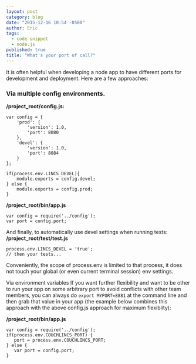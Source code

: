 ```yaml
---
layout: post
category: blog
date: "2015-12-16 10:54 -0500"
author: Eric
tags: 
  - code snippet
  - node.js
published: true
title: "What's your port of call?"
---
```



It is often helpful when developing a node app to have different ports for development and deployment.  Here are a few approaches:

### Via multiple config environments.
**/project_root/config.js:**
```
var config = {
	'prod': {
 	    'version': 1.0,
 	    'port': 8080
	},
	'devel': {
 	    'version': 1.0,
 	    'port': 8084
	}
};

if(process.env.LINCS_DEVEL){
	module.exports = config.devel;
} else {
	module.exports = config.prod;	
}
```

**/project_root/bin/app.js**

```
var config = require('../config');
var port = config.port; 
```

And finally, to automatically use devel settings when running tests:
**/project_root/test/test.js**

```
process.env.LINCS_DEVEL = 'true';
// then your tests...
```

Conveniently, the scope of process.env is limited to that process, it does not touch your global (or even current terminal session) env settings.

Via environment variables
If you want further flexibility and want to be other to run your app on some arbitrary port to avoid conflicts with other team members, you can always do `export MYPORT=8881` at the command line and then grab that value in your app (the example below combines this approach with the above config.js approach for maximum flexiblity):

**/project_root/bin/app.js**

```
var config = require('../config');
if(process.env.COUCHLINCS_PORT) {
   port = process.env.COUCHLINCS_PORT;
} else {
   var port = config.port; 
}
```

